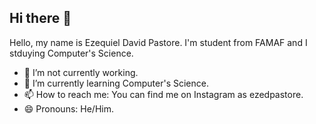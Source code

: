 ## Hi there 👋

Hello, my name is Ezequiel David Pastore. I'm student from FAMAF and I stduying Computer's Science. 

- 🔭 I’m not currently working.
- 🌱 I’m currently learning Computer's Science.
- 📫 How to reach me: You can find me on Instagram as ezedpastore.
- 😄 Pronouns: He/Him.
<!-- 
**ezedpastore/ezedpastore** is a ✨ _special_ ✨ repository because its `README.md` (this file) appears on your GitHub profile.

Hello, my name is Ezequiel David Pastore. I'm student from FAMAF and I stduying Computer's Science. 

- 🔭 I’m not currently working.
- 🌱 I’m currently learning Computer's Science.
- 📫 How to reach me: You can find me on Instagram as ezedpastore.
- 😄 Pronouns: He/Him.
-->

